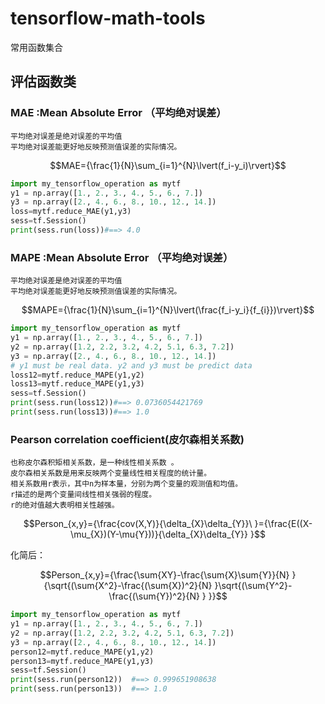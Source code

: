 # tensorflow-math-tools
常用函数集合
## 评估函数类

### MAE :Mean Absolute Error （平均绝对误差）
    平均绝对误差是绝对误差的平均值
    平均绝对误差能更好地反映预测值误差的实际情况。

```math
MAE={\frac{1}{N}\sum_{i=1}^{N}\lvert(f_i-y_i)\rvert}
```


```python
import my_tensorflow_operation as mytf
y1 = np.array([1., 2., 3., 4., 5., 6., 7.])
y3 = np.array([2., 4., 6., 8., 10., 12., 14.])
loss=mytf.reduce_MAE(y1,y3)
sess=tf.Session()
print(sess.run(loss))#==> 4.0
```
### MAPE :Mean Absolute Error （平均绝对误差）
    平均绝对误差是绝对误差的平均值
    平均绝对误差能更好地反映预测值误差的实际情况。

```math
MAPE={\frac{1}{N}\sum_{i=1}^{N}\lvert(\frac{f_i-y_i}{f_{i}})\rvert}
```


```python
import my_tensorflow_operation as mytf
y1 = np.array([1., 2., 3., 4., 5., 6., 7.])
y2 = np.array([1.2, 2.2, 3.2, 4.2, 5.1, 6.3, 7.2])
y3 = np.array([2., 4., 6., 8., 10., 12., 14.])
# y1 must be real data. y2 and y3 must be predict data
loss12=mytf.reduce_MAPE(y1,y2)
loss13=mytf.reduce_MAPE(y1,y3)
sess=tf.Session()
print(sess.run(loss12))#==> 0.0736054421769
print(sess.run(loss13))#==> 1.0
```
### Pearson correlation coefficient(皮尔森相关系数)
    也称皮尔森积矩相关系数，是一种线性相关系数 。
    皮尔森相关系数是用来反映两个变量线性相关程度的统计量。
    相关系数用r表示，其中n为样本量，分别为两个变量的观测值和均值。
    r描述的是两个变量间线性相关强弱的程度。
    r的绝对值越大表明相关性越强。

```math
Person_{x,y}={\frac{cov(X,Y)}{\delta_{X}\delta_{Y}}\ }={\frac{E((X-\mu_{X})(Y-\mu{Y}))}{\delta_{X}\delta_{Y}} }
```
化简后：
```math
Person_{x,y}={\frac{\sum{XY}-\frac{\sum{X}\sum{Y}}{N} }{\sqrt{(\sum{X^2}-\frac{(\sum{X})^2}{N} }\sqrt{(\sum{Y^2}-\frac{(\sum{Y})^2}{N} } }}
```

```python
import my_tensorflow_operation as mytf
y1 = np.array([1., 2., 3., 4., 5., 6., 7.])
y2 = np.array([1.2, 2.2, 3.2, 4.2, 5.1, 6.3, 7.2])
y3 = np.array([2., 4., 6., 8., 10., 12., 14.])
person12=mytf.reduce_MAPE(y1,y2)
person13=mytf.reduce_MAPE(y1,y3)
sess=tf.Session()
print(sess.run(person12))  #==> 0.999651908638
print(sess.run(person13))  #==> 1.0
```